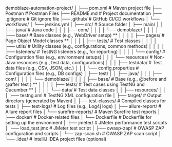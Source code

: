 demoblaze-automation-project/
│
├── pom.xml                          # Maven project file
├── Postman                          # Postman Files
├── README.md                        # Project documentation
├── .gitignore                       # Git ignore file
├── .github/                          # GitHub CI/CD workflows
│   └── workflows/
│       └── jenkins.yml
│
├── src/                              # Source folder
│   ├── main/
│   │   ├── java/                     # Java code
│   │   │   ├── com/
│   │   │   │   └── demoblaze/
│   │   │   │       ├── base/         # Base classes (e.g., WebDriver setup)                            **
│   │   │   │       ├── pages/        # Page Object Model classes                                       **
│   │   │   │       ├── tests/        # Test classes
│   │   │   │       ├── utils/        # Utility classes (e.g., configurations, common methods)
│   │   │   │       ├── listeners/    # TestNG listeners (e.g., for reporting)
│   │   │   │       └── config/       # Configuration files (e.g., environment setups)
│   │   │   └── resources/            # Non-Java resources (e.g., test data, configurations)
│   │   │       ├── testdata/         # Test data files (e.g., CSV, JSON, etc.)
│   │   │       └── config.properties # Configuration files (e.g., DB configs)
│   ├── test/
│   │   ├── java/
│   │   │   ├── com/
│   │   │   │   └── demoblaze/
│   │   │   │       ├── base/         # Base  (e.g., @before and @after test )                          **
│   │   │   │       ├── tests/        # Test cases using TestNG and Cucumber                            **
│   │   │   │       └── data/         # Test data classes
│   │   ├── resources/
│   │   │   ├── testng.xml            # TestNG XML configuration file
│
├── target/                           # Output directory (generated by Maven)
│   ├── test-classes/                 # Compiled classes for tests
│   ├── test-logs/                    # Log files (e.g., Log4j logs)
│   ├── allure-report/                # Allure report files
│   └── surefire-reports/             # Maven Surefire test reports
│
├── docker/                           # Docker-related files
│   └── Dockerfile                    # Dockerfile for setting up the environment
│
├── jmeter/                           # JMeter performance test scripts
│   └── load_test.jmx                 # JMeter test script
│
├── owasp-zap/                        # OWASP ZAP configuration and scripts
│   └── zap-scan.sh                   # OWASP ZAP scan script
│
└── .idea/                            # IntelliJ IDEA project files (optional)

